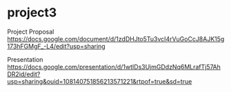 # project3
Project Proposal
https://docs.google.com/document/d/1zdDHJto5Tu3vcI4rVuGoCcJ8AJK15g173hFGMgF_-L4/edit?usp=sharing

Presentation
https://docs.google.com/presentation/d/1wtIDs3UjmGDdzNq6MLrafTj57AhDR2id/edit?usp=sharing&ouid=108140751856213571221&rtpof=true&sd=true

